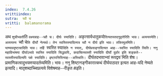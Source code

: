 ```yaml
---
index:  7.4.26
vrittiindex: 
sutra:  च्वौ च
vritti:  balamanorama 
---
```


अथ `शुचीभवती`ति `वक्ष्यन्नाह--च्वौ च। दीर्घः स्यादिति। `अकृत्सार्वधातुकयो`रित्यतस्तदनुवृत्तेरिति भावः। अव्ययस्येति। अव्ययस्य `च्वौ चे`ति दीर्घो नेत्यर्थः। तेन स्वस्तिस्यादित्यत्र च्वौ न दीर्घ इति भावः। तन्निरमूलमिति। भाष्यावदृष्टत्वादिति भावः। तर्हि `स्वस्ति स्या`दिति न स्यात्, दीर्घप्रसङ्गादित्यत आह--स्वस्ति स्यादिति त्विति। ननु महाविभाषया दीर्घाऽभावे स्वस्ति स्यादिति सिद्धावपि, कदाचित्स्वस्ती स्यादिति दीर्घो दुर्वार इति शङ्कते--स्वस्तीस्यादित्यपि पक्षे स्यादिति। इष्टापत्तिरित्याह--अस्त्विति। `दीर्घतदभावाभ्यां रूपद्वय`मिति शेषः। प्रामाणिकत्वादुभयमप्यादर्तव्यमिति। भावः। ननु शिष्टानङ्गीकारात्कथं दीर्घपाठादर इत्यत आह-यदि नेष्यते इत्यादि। मातृशब्दाच्च्विप्रत्यये विशेषमाह--रीङृत #इति। 

